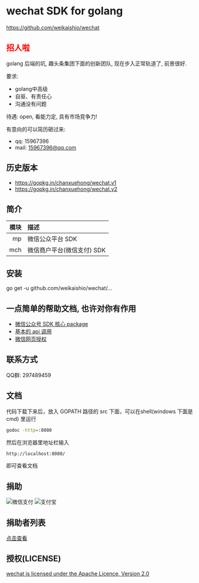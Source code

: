 # wechat SDK for golang
https://github.com/weikaishio/wechat

## <font color="FF0000">招人啦</font>
golang 后端的坑, 趣头条集团下面的创新团队, 现在步入正常轨道了, 前景很好.

要求:

 * golang中高级
 * 自驱、有责任心
 * 沟通没有问题

待遇: open, 看能力定, 具有市场竞争力!

有意向的可以简历砸过来: 

* qq: 15967396
* mail: 15967396@qq.com

## 历史版本
* https://gopkg.in/chanxuehong/wechat.v1
* https://gopkg.in/chanxuehong/wechat.v2

## 简介
| 模块  | 描述                     |
|-----:|:-------------------------|
| mp   | 微信公众平台 SDK           |
| mch  | 微信商户平台(微信支付) SDK   |

## 安装
go get -u github.com/weikaishio/wechat/...

## 一点简单的帮助文档, 也许对你有作用
* [微信公众号 SDK 核心 package](/mp/core/README.md)
* [基本的 api 调用](/mp/README.md)
* [微信网页授权](/mp/oauth2/README.md)

## 联系方式
QQ群: 297489459

## 文档
代码下载下来后，放入 GOPATH 路径的 src 下面，可以在shell(windows 下面是 cmd) 里运行
```sh
godoc -http=:8080
```

然后在浏览器里地址栏输入
```sh
http://localhost:8080/
```
即可查看文档

## 捐助
![微信支付](https://github.com/weikaishio/wechat/blob/v2/weixin_pay.png)
![支付宝](https://github.com/weikaishio/wechat/blob/v2/alipay.png)

## 捐助者列表
[点击查看](https://github.com/weikaishio/wechat/blob/v2/donors.md)

## 授权(LICENSE)
[wechat is licensed under the Apache Licence, Version 2.0](http://www.apache.org/licenses/LICENSE-2.0.html)
